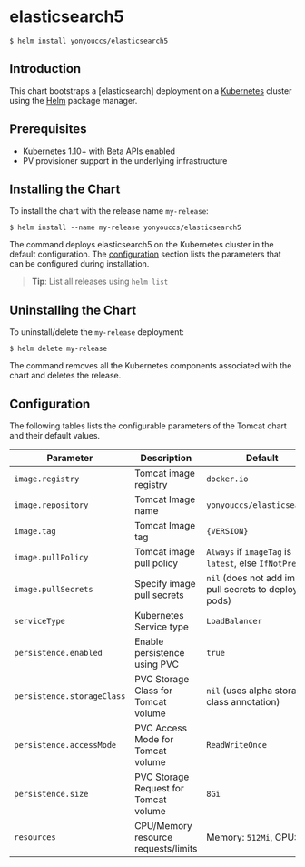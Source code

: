 # elasticsearch5


```console
$ helm install yonyouccs/elasticsearch5
```

## Introduction

This chart bootstraps a [elasticsearch] deployment on a [Kubernetes](http://kubernetes.io) cluster using the [Helm](https://helm.sh) package manager.

## Prerequisites

- Kubernetes 1.10+ with Beta APIs enabled
- PV provisioner support in the underlying infrastructure

## Installing the Chart

To install the chart with the release name `my-release`:

```console
$ helm install --name my-release yonyouccs/elasticsearch5
```

The command deploys elasticsearch5 on the Kubernetes cluster in the default configuration. The [configuration](#configuration) section lists the parameters that can be configured during installation.

> **Tip**: List all releases using `helm list`

## Uninstalling the Chart

To uninstall/delete the `my-release` deployment:

```console
$ helm delete my-release
```

The command removes all the Kubernetes components associated with the chart and deletes the release.

## Configuration

The following tables lists the configurable parameters of the Tomcat chart and their default values.

|           Parameter           |                 Description                  |                           Default                         |
|-------------------------------|----------------------------------------------|---------------------------------------------------------- |
| `image.registry`              | Tomcat image registry                        | `docker.io`                                               |
| `image.repository`            | Tomcat Image name                            | `yonyouccs/elasticsearch5`                                          |
| `image.tag`                   | Tomcat Image tag                             | `{VERSION}`                                               |
| `image.pullPolicy`            | Tomcat image pull policy                     | `Always` if `imageTag` is `latest`, else `IfNotPresent`   |
| `image.pullSecrets`           | Specify image pull secrets                   | `nil` (does not add image pull secrets to deployed pods)  |
| `serviceType`                 | Kubernetes Service type                      | `LoadBalancer`                                            |
| `persistence.enabled`         | Enable persistence using PVC                 | `true`                                                    |
| `persistence.storageClass`    | PVC Storage Class for Tomcat volume          | `nil` (uses alpha storage class annotation)               |
| `persistence.accessMode`      | PVC Access Mode for Tomcat volume            | `ReadWriteOnce`                                           |
| `persistence.size`            | PVC Storage Request for Tomcat volume        | `8Gi`                                                     |
| `resources`                   | CPU/Memory resource requests/limits          | Memory: `512Mi`, CPU: `300m`                              |

